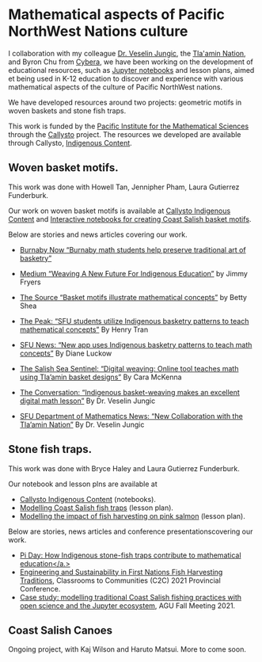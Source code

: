 # Mathematical aspects of Pacific NorthWest Nations culture

I collaboration with my colleague <a href="http://www.sfu.ca/~vjungic/">Dr. Veselin Jungic</a>, 
the <a href="https://www.tlaaminnation.com/">Tla'amin Nation</a>, and 
Byron Chu from <a href="https://www.cybera.ca/">Cybera</a>, we have been working
on the development of educational resources, such as <a href="https://jupyter.org/">Jupyter notebooks</a>
and lesson plans, aimed et being used in K-12 education to discover and experience with
various mathematical aspects of the culture of Pacific NorthWest nations.

We have developed resources around two projects: geometric motifs in woven baskets and stone fish traps.

This work is funded by the <a href="https://pims.math.ca">Pacific Institute for the Mathematical Sciences</a>
through the <a href="https://www.callysto.ca/">Callysto</a> project. The resources we developed are available
through Callysto, <a href="https://www.callysto.ca/indigenous-content/">Indigenous Content</a>.

## Woven basket motifs.

This work was done with Howell Tan, Jennipher Pham, Laura Gutierrez Funderburk.

Our work on woven basket motifs is available at <a href="https://www.callysto.ca/indigenous-content/">Callysto Indigenous Content</a> and 
<a href="https://cchauve.github.io/Callysto-Salish-Baskets/">Interactive notebooks for creating Coast Salish basket motifs<a/>.

Below are stories and news articles covering our work.
- <a href="https://www.burnabynow.com/beta/news/burnaby-math-students-help-preserve-traditional-art-of-basketry-1.23575497" target="_blank">Burnaby Now “Burnaby math students help preserve traditional art of basketry”</a></p>
- <a href="https://medium.com/pims-math/weaving-a-new-future-for-indigenous-education-2962937cccaa" target="_blank">Medium “Weaving A New Future For Indigenous Education”</a> by Jimmy Fryers</p>
- <a href="http://thelasource.com/en/2019/02/04/basket-motifs-illustrate-mathematical-concepts/?fbclid=IwAR16TTjVB0kF2QmfGLyJ_83EWK-3bP-tM0TMdwr16ebvtVdgFqGqLY4nLDg" target="_blank">The Source “Basket motifs illustrate mathematical concepts”</a> by  Betty Shea</p>
- <a href="https://the-peak.ca/2019/01/sfu-students-utilize-indigenous-basketry-patterns-to-teach-mathematical-concepts/" target="_blank">The Peak: “SFU students utilize Indigenous basketry patterns to teach mathematical concepts”</a> By Henry Tran</p>
- <a href="http://www.sfu.ca/sfunews/stories/2018/12/math-students-help-preserve-and-promote-traditional-basketry.html" target="_blank">SFU News: “New app uses Indigenous basketry patterns to teach math concepts”</a>  By Diane Luckow</p>
- <a href="https://salishseasentinel.ca/2019/02/digital-weaving-online-tool-teaches-math-using-tlaamin-basket-designs/">The Salish Sea Sentinel: “Digital weaving: Online tool teaches math using Tla’amin basket designs”</a> By Cara McKenna</p>
- <a href="https://theconversation.com/indigenous-basket-weaving-makes-an-excellent-digital-math-lesson-110094" target="_blank">The Conversation: “Indigenous basket-weaving makes an excellent digital math lesson”</a>  By Dr. Veselin Jungic</p>
- <a href="https://www.sfu.ca/math/news---events/news-list/2018-news-stories/New-Collaboration-with-the-Tlaamin-Nation.html" target="_blank">SFU Department of Mathematics News: “New Collaboration with the Tla’amin Nation”</a> By Dr. Veselin Jungic</p>

## Stone fish traps.

This work was done with Bryce Haley and Laura Gutierrez Funderburk.

Our notebook and lesson plns are available at
- <a href="ttps://www.callysto.ca/indigenous-content/">Callysto Indigenous Content</a> (notebooks).
- <a href="https://www.callysto.ca/wp-content/uploads/2021/03/Callysto-Lesson-on-Modelling-Coast-Salish-Fish-Traps-new.pdf">Modelling Coast Salish fish traps</a> (lesson plan).
- <a href="https://www.callysto.ca/wp-content/uploads/2021/03/Callysto-Lesson-on-Modelling-the-Impact-of-Fish-Harvesting-new.pdf">Modelling the impact of fish harvesting on pink
  salmon</a> (lesson plan).

Below are stories, news articles and conference presentationscovering our work.
- <a href="https://www.sfu.ca/sfunews/stories/2021/03/pi-day--how-indigenous-stone-fish-traps-contribute-to-mathematic.html">Pi Day: How Indigenous stone-fish traps contribute to mathematical education</a.>
- <a href="https://c2c.ourconference.ca/index.php?Page=Workshop&code=WW7MME">Engineering and Sustainability in First Nations Fish Harvesting Traditions</a>, Classrooms to Communities (C2C) 2021 Provincial Conference.
- <a href="https://ui.adsabs.harvard.edu/abs/2021AGUFM.U51B..05G/abstract">Case study: modelling traditional Coast Salish fishing practices with open science and the Jupyter ecosystem</a>, AGU Fall Meeting 2021.

## Coast Salish Canoes

Ongoing project, with Kaj Wilson and Haruto Matsui. More to come soon.
